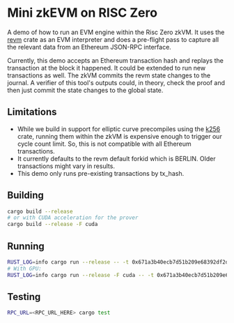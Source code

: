 # Mini zkEVM on RISC Zero

A demo of how to run an EVM engine within the Risc Zero zkVM. It uses the [revm](https://crates.io/crates/revm) crate as an EVM interpreter and does a pre-flight pass to capture all the relevant data from an Ethereum JSON-RPC interface.

Currently, this demo accepts an Ethereum transaction hash and replays the transaction at the block it happened. It could be extended to run new transactions as well. The zkVM commits the revm state changes to the journal. A verifier of this tool's outputs could, in theory, check the proof and then just commit the state changes to the global state.

## Limitations

* While we build in support for elliptic curve precompiles using the [k256](https://crates.io/crates/k256) crate, running them within the zkVM is expensive enough to trigger our cycle count limit. So, this is not compatible with all Ethereum transactions.
* It currently defaults to the revm default forkid which is BERLIN. Older transactions might vary in results.
* This demo only runs pre-existing transactions by tx_hash.

## Building

```bash
cargo build --release
# or with CUDA acceleration for the prover
cargo build --release -F cuda
```

## Running

```bash
RUST_LOG=info cargo run --release -- -t 0x671a3b40ecb7d51b209e68392df2d38c098aae03febd3a88be0f1fa77725bbd7 -r <RPC_URL_HERE>
# With GPU:
RUST_LOG=info cargo run --release -F cuda -- -t 0x671a3b40ecb7d51b209e68392df2d38c098aae03febd3a88be0f1fa77725bbd7 -r <RPC_URL_HERE>
```

## Testing

```bash
RPC_URL=<RPC_URL_HERE> cargo test
```
